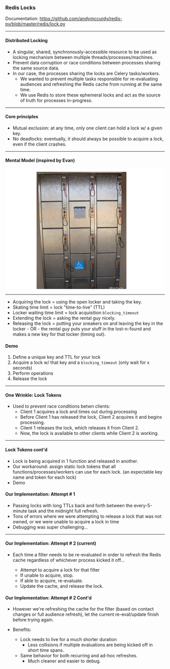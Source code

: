 ### Redis Locks

Documentation: https://github.com/andymccurdy/redis-py/blob/master/redis/lock.py

---

#### Distributed Locking

- A singular, shared, synchronously-accessible resource to be used as locking mechanism between multiple threads/processes/machines.
- Prevent data corruption or race conditions between processes sharing the same source data.
- In our case, the processes sharing the locks are Celery tasks/workers.
  - We wanted to prevent multiple tasks responsible for re-evaluating audiences and refreshing the Redis cache from running at the same time.
  - We use Redis to store these ephemeral locks and act as the source of truth for processes in-progress.

---

#### Core principles

- Mutual exclusion: at any time, only one client can hold a lock w/ a given key.
- No deadlocks: eventually, it should always be possible to acquire a lock, even if the client crashes.

---

#### Mental Model (inspired by Evan)

![image info](./images/temp_lockers.png)

---

- Acquiring the lock = using the open locker and taking the key.
- Skating time limit = lock "time-to-live" (TTL)
- Locker waiting time limit = lock acquisition `blocking_timeout`
- Extending the lock = asking the rental guy nicely.
- Releasing the lock = putting your sneakers on and leaving the key in the locker - OR - the rental guy puts your stuff in the lost-n-found and makes a new key for that locker (timing out).

#### Demo

1. Define a unique key and TTL for your lock
2. Acquire a lock w/ that key and a `blocking_timeout` (only wait for x seconds)
3. Perform operations
4. Release the lock

---

#### One Wrinkle: Lock Tokens

- Used to prevent race conditions betwn clients:
  - Client 1 acquires a lock and times out during processing
  - Before Client 1 has released the lock, Client 2 acquires it and begins processing.
  - Client 1 releases the lock, which releases it from Client 2.
  - Now, the lock is available to other clients while Client 2 is working.

---

#### Lock Tokens cont'd

- Lock is being acquired in 1 function and released in another.
- Our workaround: assign static lock tokens that all functions/processes/workers can use for each lock. (an expectable key name and token for each lock)
- Demo

#### Our Implementation: Attempt # 1

- Passing locks with long TTLs back and forth between the every-5-minute task and the midnight full refresh.
- Tons of errors where we were attempting to release a lock that was not owned, or we were unable to acquire a lock in time
- Debugging was super challenging...

---

#### Our Implementation: Attempt # 2 (current)

- Each time a filter needs to be re-evaluated in order to refresh the Redis cache regardless of whichever process kicked it off...

  - Attempt to acquire a lock for that filter
  - If unable to acquire, stop.
  - If able to acquire, re-evaluate.
  - Update the cache, and release the lock.

#### Our Implementation: Attempt # 2 Cont'd

- However we're refreshing the cache for the filter (based on contact changes or full audience refresh), let the current re-eval/update finish before trying again.

- Benefits:
  - Lock needs to live for a much shorter duration
    - Less collisions if multiple evaluations are being kicked off in short time spans.
  - Same behavior for both recurring and ad-hoc refreshes.
    - Much cleaner and easier to debug.
